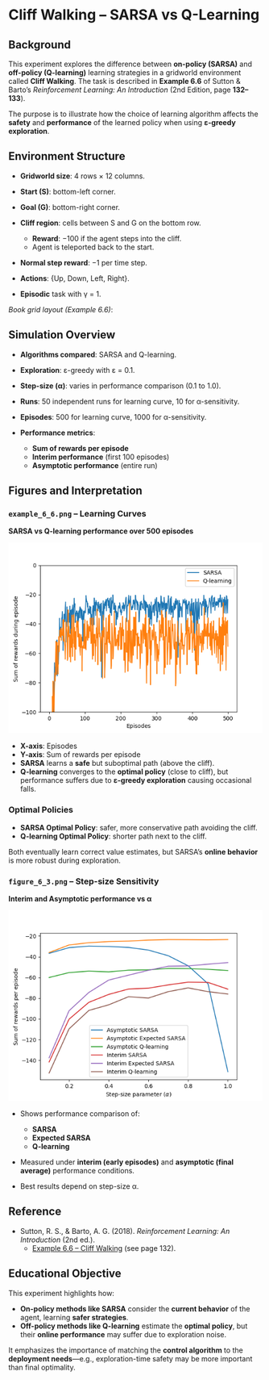 # Cliff Walking – SARSA vs Q-Learning 

## Background

This experiment explores the difference between **on-policy (SARSA)** and **off-policy (Q-learning)** learning strategies in a gridworld environment called **Cliff Walking**. The task is described in **Example 6.6** of Sutton & Barto’s *Reinforcement Learning: An Introduction* (2nd Edition, page **132–133**).

The purpose is to illustrate how the choice of learning algorithm affects the **safety** and **performance** of the learned policy when using **ε-greedy exploration**.

## Environment Structure

* **Gridworld size**: 4 rows × 12 columns.
* **Start (S)**: bottom-left corner.
* **Goal (G)**: bottom-right corner.
* **Cliff region**: cells between S and G on the bottom row.

  * **Reward**: −100 if the agent steps into the cliff.
  * Agent is teleported back to the start.
* **Normal step reward**: −1 per time step.
* **Actions**: {Up, Down, Left, Right}.
* **Episodic** task with γ = 1.

*Book grid layout (Example 6.6)*:

## Simulation Overview

* **Algorithms compared**: SARSA and Q-learning.
* **Exploration**: ε-greedy with ε = 0.1.
* **Step-size (α)**: varies in performance comparison (0.1 to 1.0).
* **Runs**: 50 independent runs for learning curve, 10 for α-sensitivity.
* **Episodes**: 500 for learning curve, 1000 for α-sensitivity.
* **Performance metrics**:

  * **Sum of rewards per episode**
  * **Interim performance** (first 100 episodes)
  * **Asymptotic performance** (entire run)

## Figures and Interpretation

### `example_6_6.png` – Learning Curves

 **SARSA vs Q-learning performance over 500 episodes**

![example_6_6.png](generated_images/example_6_6.png)

* **X-axis**: Episodes
* **Y-axis**: Sum of rewards per episode
* **SARSA** learns a **safe** but suboptimal path (above the cliff).
* **Q-learning** converges to the **optimal policy** (close to cliff), but performance suffers due to **ε-greedy exploration** causing occasional falls.

### Optimal Policies

* **SARSA Optimal Policy**: safer, more conservative path avoiding the cliff.
* **Q-learning Optimal Policy**: shorter path next to the cliff.

Both eventually learn correct value estimates, but SARSA’s **online behavior** is more robust during exploration.

### `figure_6_3.png` – Step-size Sensitivity

**Interim and Asymptotic performance vs α**

![figure_6_3.png](generated_images/figure_6_3.png)

* Shows performance comparison of:

  * **SARSA**
  * **Expected SARSA**
  * **Q-learning**
* Measured under **interim (early episodes)** and **asymptotic (final average)** performance conditions.
* Best results depend on step-size α.

## Reference

* Sutton, R. S., & Barto, A. G. (2018). *Reinforcement Learning: An Introduction* (2nd ed.).  
  * [Example 6.6 – Cliff Walking](http://incompleteideas.net/book/RLbook2020.pdf#page=132) (see page 132).

## Educational Objective

This experiment highlights how:

* **On-policy methods like SARSA** consider the **current behavior** of the agent, learning **safer strategies**.
* **Off-policy methods like Q-learning** estimate the **optimal policy**, but their **online performance** may suffer due to exploration noise.

It emphasizes the importance of matching the **control algorithm** to the **deployment needs**—e.g., exploration-time safety may be more important than final optimality.



